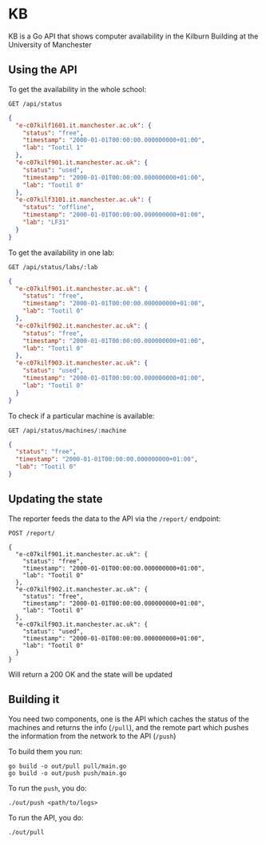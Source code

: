 # KB

KB is a Go API that shows computer availability in the Kilburn Building at the University of Manchester

## Using the API

To get the availability in the whole school:

`GET /api/status`

```json
{
  "e-c07kilf1601.it.manchester.ac.uk": {
    "status": "free",
    "timestamp": "2000-01-01T00:00:00.000000000+01:00",
    "lab": "Tootil 1"
  },
  "e-c07kilf901.it.manchester.ac.uk": {
    "status": "used",
    "timestamp": "2000-01-01T00:00:00.000000000+01:00",
    "lab": "Tootil 0"
  },
  "e-c07kilf3101.it.manchester.ac.uk": {
    "status": "offline",
    "timestamp": "2000-01-01T00:00:00.000000000+01:00",
    "lab": "LF31"
  }
}
```

To get the availability in one lab:

`GET /api/status/labs/:lab`

```json
{
  "e-c07kilf901.it.manchester.ac.uk": {
    "status": "free",
    "timestamp": "2000-01-01T00:00:00.000000000+01:00",
    "lab": "Tootil 0"
  },
  "e-c07kilf902.it.manchester.ac.uk": {
    "status": "free",
    "timestamp": "2000-01-01T00:00:00.000000000+01:00",
    "lab": "Tootil 0"
  },
  "e-c07kilf903.it.manchester.ac.uk": {
    "status": "used",
    "timestamp": "2000-01-01T00:00:00.000000000+01:00",
    "lab": "Tootil 0"
  }
}
```

To check if a particular machine is available:

`GET /api/status/machines/:machine`

```json
{
  "status": "free",
  "timestamp": "2000-01-01T00:00:00.000000000+01:00",
  "lab": "Tootil 0"
}
```



## Updating the state

The reporter feeds the data to the API via the `/report/` endpoint:

`POST /report/`

```
{
  "e-c07kilf901.it.manchester.ac.uk": {
    "status": "free",
    "timestamp": "2000-01-01T00:00:00.000000000+01:00",
    "lab": "Tootil 0"
  },
  "e-c07kilf902.it.manchester.ac.uk": {
    "status": "free",
    "timestamp": "2000-01-01T00:00:00.000000000+01:00",
    "lab": "Tootil 0"
  },
  "e-c07kilf903.it.manchester.ac.uk": {
    "status": "used",
    "timestamp": "2000-01-01T00:00:00.000000000+01:00",
    "lab": "Tootil 0"
  }
}
```

Will return a 200 OK and the state will be updated

## Building it
You need two components, one is the API which caches the status of the machines and returns the info (`/pull`), and the remote part which pushes the information from the network to the API (`/push`)

To build them you run:

```
go build -o out/pull pull/main.go
go build -o out/push push/main.go
```

To run the `push`, you do:

```
./out/push <path/to/logs>
```


To run the API, you do:

```
./out/pull
```
